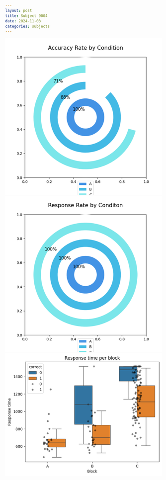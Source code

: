 ```yaml
---
layout: post
title: Subject 9004
date: 2024-11-03
categories: subjects
---
```


![](data/9004/run-6/9004_accuracy_rate.png)
![](data/9004/run-6/9004_response_rate.png)
![](data/9004/run-6/9004_rt.png)
